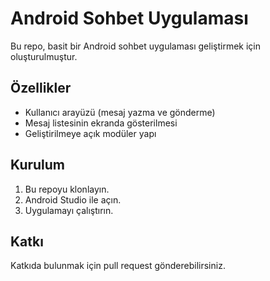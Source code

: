 # Android Sohbet Uygulaması

Bu repo, basit bir Android sohbet uygulaması geliştirmek için oluşturulmuştur.

## Özellikler
- Kullanıcı arayüzü (mesaj yazma ve gönderme)
- Mesaj listesinin ekranda gösterilmesi
- Geliştirilmeye açık modüler yapı

## Kurulum
1. Bu repoyu klonlayın.
2. Android Studio ile açın.
3. Uygulamayı çalıştırın.

## Katkı
Katkıda bulunmak için pull request gönderebilirsiniz.